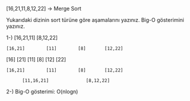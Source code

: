 [16,21,11,8,12,22] -> Merge Sort

Yukarıdaki dizinin sort türüne göre aşamalarını yazınız.
Big-O gösterimini yazınız.

1-)       [16,21,11]                         [8,12,22]

    [16,21]        [11]        [8]       [12,22]
    
   [16]  [21]      [11]        [8]     [12]    [22]
   
    [16,21]        [11]        [8]       [12,22]
    
          [11,16,21]              [8,12,22]
          
2-) Big-O gösterimi: O(nlogn)
          
